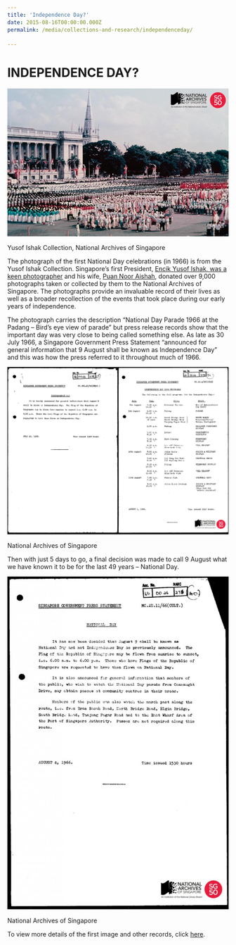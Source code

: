 ```yaml
---
title: 'Independence Day?'
date: 2015-08-16T00:00:00.000Z
permalink: /media/collections-and-research/independenceday/

---
```



<iframe id="pxcelframe" src="//t.sharethis.com/a/t_.htm?ver=0.345.16984&amp;cid=c010#rnd=1577951038449&amp;cid=c010&amp;dmn=www.nas.gov.sg&amp;tt=t.dhj&amp;dhjLcy=59&amp;lbl=pxcel&amp;flbl=pxcel&amp;ll=d&amp;ver=0.345.16984&amp;ell=d&amp;cck=__stid&amp;pn=%2Fblogs%2Farchivistpick%2Findependence-day%2F&amp;qs=na&amp;rdn=www.nas.gov.sg&amp;rpn=%2Fblogs%2Farchivistpick%2F&amp;rqs=na&amp;cc=SG&amp;cont=AS&amp;ipaddr=" style="display: none;"></iframe>

# INDEPENDENCE DAY?

![Yusof Ishak Collection, National Archives of Singapore](../../../images/blogs/2015-08-14-l.jpg)

Yusof Ishak Collection, National Archives of Singapore

The photograph of the first National Day celebrations (in 1966) is from the Yusof Ishak Collection. Singapore’s first President, [Encik Yusof Ishak, was a keen photographer](http://www.nas.gov.sg/archivesonline/photographs/record-details/b374b268-1162-11e3-83d5-0050568939ad) and his wife, [Puan Noor Aishah](http://www.nas.gov.sg/archivesonline/photographs/record-details/b489d6d8-1162-11e3-83d5-0050568939ad), donated over 9,000 photographs taken or collected by them to the National Archives of Singapore. The photographs provide an invaluable record of their lives as well as a broader recollection of the events that took place during our early years of independence.

The photograph carries the description “National Day Parade 1966 at the Padang – Bird’s eye view of parade” but press release records show that the important day was very close to being called something else. As late as 30 July 1966, a Singapore Government Press Statement “announced for general information that 9 August shall be known as Independence Day” and this was how the press referred to it throughout much of 1966.

![National Archives of Singapore](../../../images/blogs/2015-08-14-l5.jpg)

National Archives of Singapore

Then with just 5 days to go, a final decision was made to call 9 August what we have known it to be for the last 49 years – National Day.

![National Archives of Singapore](../../../images/blogs/2015-08-14-l4-683x1024.jpg)

National Archives of Singapore

To view more details of the first image and other records, click [here](http://www.nas.gov.sg/archivesonline/photographs/record-details/a66ff2f7-1162-11e3-83d5-0050568939ad).